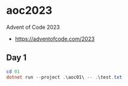 # aoc2023
Advent of Code 2023

* https://adventofcode.com/2023

## Day 1

```powershell
cd 01
dotnet run --project .\aoc01\ -- .\test.txt
```
